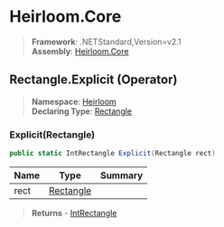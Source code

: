 # Heirloom.Core

> **Framework**: .NETStandard,Version=v2.1  
> **Assembly**: [Heirloom.Core][0]

## Rectangle.Explicit (Operator)

> **Namespace**: [Heirloom][0]  
> **Declaring Type**: [Rectangle][1]

### Explicit(Rectangle)

```cs
public static IntRectangle Explicit(Rectangle rect)
```

| Name | Type           | Summary |
|------|----------------|---------|
| rect | [Rectangle][1] |         |

> **Returns** - [IntRectangle][2]

[0]: ../../../Heirloom.Core.md
[1]: ../Rectangle.md
[2]: ../IntRectangle.md
